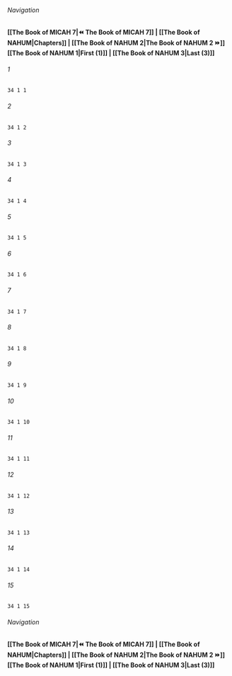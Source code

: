 
###### Navigation
**[[The Book of MICAH 7|⏪ The Book of MICAH 7]] | [[The Book of NAHUM|Chapters]] | [[The Book of NAHUM 2|The Book of NAHUM 2 ⏩]]**
**[[The Book of NAHUM 1|First (1)]] | [[The Book of NAHUM 3|Last (3)]]**

###### 1
``` verse
34 1 1 
```
###### 2
``` verse
34 1 2 
```
###### 3
``` verse
34 1 3 
```
###### 4
``` verse
34 1 4 
```
###### 5
``` verse
34 1 5 
```
###### 6
``` verse
34 1 6 
```
###### 7
``` verse
34 1 7 
```
###### 8
``` verse
34 1 8 
```
###### 9
``` verse
34 1 9 
```
###### 10
``` verse
34 1 10 
```
###### 11
``` verse
34 1 11 
```
###### 12
``` verse
34 1 12 
```
###### 13
``` verse
34 1 13 
```
###### 14
``` verse
34 1 14 
```
###### 15
``` verse
34 1 15 
```

###### Navigation
**[[The Book of MICAH 7|⏪ The Book of MICAH 7]] | [[The Book of NAHUM|Chapters]] | [[The Book of NAHUM 2|The Book of NAHUM 2 ⏩]]**
**[[The Book of NAHUM 1|First (1)]] | [[The Book of NAHUM 3|Last (3)]]**


